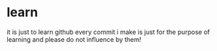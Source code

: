 # learn
it is just to learn github
every commit i make is just for the purpose of learning and please do not influence by them!
